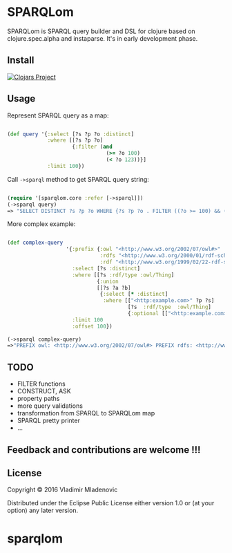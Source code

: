 # SPARQLom

SPARQLom is SPARQL query builder and DSL for clojure based on clojure.spec.alpha and instaparse. It's in early development phase.

## Install

[![Clojars Project](https://img.shields.io/clojars/v/sparqlom.svg)](https://clojars.org/sparqlom)

## Usage

Represent SPARQL query as a map: 

```clj

(def query '{:select [?s ?p ?o :distinct] 
             :where [[?s ?p ?o]
                     {:filter (and 
                                (>= ?o 100) 
                                (< ?o 123))}]
             :limit 100})
```

Call `->sparql` method to get SPARQL query string:

```clj

(require '[sparqlom.core :refer [->sparql]])
(->sparql query)
=> "SELECT DISTINCT ?s ?p ?o WHERE {?s ?p ?o . FILTER ((?o >= 100) && (?o < 123))} LIMIT 100"
```

More complex example:

```clojure

(def complex-query 
                   '{:prefix {:owl "<http://www.w3.org/2002/07/owl#>"
                              :rdfs "<http://www.w3.org/2000/01/rdf-schema#>"
                              :rdf "<http://www.w3.org/1999/02/22-rdf-syntax-ns#>"}
                     :select [?s :distinct]
                     :where [[?s :rdf/type :owl/Thing]
                             {:union
                             [[?s ?a ?b]
                              {:select [* :distinct]
                               :where [["<http:example.com>" ?p ?s]
                                       [?s  :rdf/type  :owl/Thing]
                                       {:optional [["<http:example.com>" ?b ?s]]}]}]}]
                     :limit 100
                     :offset 100})
                    
(->sparql complex-query)
=>"PREFIX owl: <http://www.w3.org/2002/07/owl#> PREFIX rdfs: <http://www.w3.org/2000/01/rdf-schema#> PREFIX rdf: <http://www.w3.org/1999/02/22-rdf-syntax-ns#> SELECT DISTINCT ?s WHERE {?s rdf:type owl:Thing . {?s ?a ?b .} UNION {SELECT DISTINCT * WHERE {<http:example.com> ?p ?s . ?s rdf:type owl:Thing . OPTIONAL {<http:example.com> ?b ?s .}}}} LIMIT 100 OFFSET 100"
```


## TODO
 
- FILTER functions
- CONSTRUCT, ASK
- property paths 
- more query validations
- transformation from SPARQL to SPARQLom map
- SPARQL pretty printer 
- ...

## Feedback and contributions are welcome !!!

## License

Copyright © 2016 Vladimir Mladenovic

Distributed under the Eclipse Public License either version 1.0 or (at
your option) any later version.
# sparqlom
